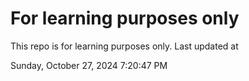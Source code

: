 # For learning purposes only
This repo is for learning purposes only.
Last updated at

Sunday, October 27, 2024 7:20:47 PM

